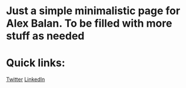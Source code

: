 # Just a simple minimalistic page for Alex Balan. To be filled with more stuff as needed


# Quick links: 
[Twitter](https://twitter.com/jaymzu)
[LinkedIn](http://linkedin.com/in/jaymzu/)
